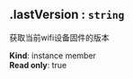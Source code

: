 <a name="module_miot/Device--module.exports..IDevice+lastVersion"></a>

## .lastVersion : <code>string</code>
获取当前wifi设备固件的版本

**Kind**: instance member  
**Read only**: true  

